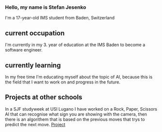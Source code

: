 ### Hello, my name is Stefan Jesenko
I'm a 17-year-old IMS student from Baden, Switzerland

## current occupation
I'm currently in my 3. year of education at the IMS Baden to become a software engineer.

## currently learning
In my free time I'm educating myself about the topic of AI, because this is the field that I want to work on and progress in the future.

## Projects at other schools

In a SJF studyweek at USI Lugano I have worked on a Rock, Paper, Scissors AI that can recognise what sign you are showing with the camera, then there is an algorithem that is based on the previous moves that trys to predict the next move.
[Project](https://github.com/LucaButera/StudyWeek2023)



